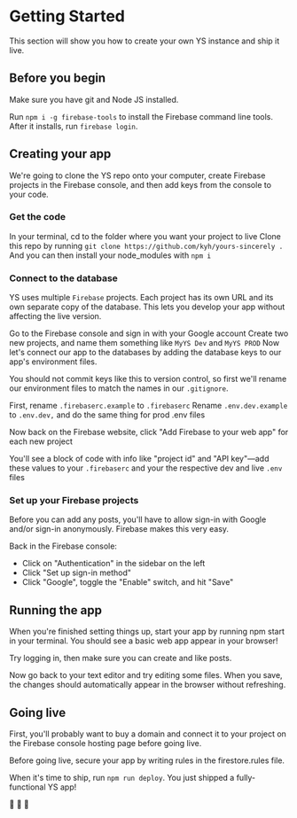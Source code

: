 # Getting Started

This section will show you how to create your own YS instance and ship it live.

## Before you begin

Make sure you have git and Node JS installed.

Run `npm i -g firebase-tools` to install the Firebase command line tools. After it installs, run `firebase login`.

## Creating your app

We're going to clone the YS repo onto your computer, create Firebase projects in the Firebase console, and then add keys from the console to your code.

### Get the code

In your terminal, cd to the folder where you want your project to live
Clone this repo by running `git clone https://github.com/kyh/yours-sincerely .` And you can then install your node_modules with `npm i`

### Connect to the database

YS uses multiple `Firebase` projects. Each project has its own URL and its own separate copy of the database. This lets you develop your app without affecting the live version.

Go to the Firebase console and sign in with your Google account
Create two new projects, and name them something like `MyYS Dev` and `MyYS PROD`
Now let's connect our app to the databases by adding the database keys to our app's environment files.

You should not commit keys like this to version control, so first we'll rename our environment files to match the names in our `.gitignore`.

First, rename `.firebaserc.example` to `.firebaserc`
Rename `.env.dev.example` to `.env.dev,` and do the same thing for prod .env files

Now back on the Firebase website, click "Add Firebase to your web app" for each new project

You'll see a block of code with info like "project id" and "API key"—add these values to your `.firebaserc` and your the respective dev and live `.env` files

### Set up your Firebase projects

Before you can add any posts, you'll have to allow sign-in with Google and/or sign-in anonymously. Firebase makes this very easy.

Back in the Firebase console:

- Click on "Authentication" in the sidebar on the left
- Click "Set up sign-in method"
- Click "Google", toggle the "Enable" switch, and hit "Save"

## Running the app

When you're finished setting things up, start your app by running npm start in your terminal. You should see a basic web app appear in your browser!

Try logging in, then make sure you can create and like posts.

Now go back to your text editor and try editing some files. When you save, the changes should automatically appear in the browser without refreshing.

## Going live

First, you'll probably want to buy a domain and connect it to your project on the Firebase console hosting page before going live.

Before going live, secure your app by writing rules in the firestore.rules file.

When it's time to ship, run `npm run deploy`. You just shipped a fully-functional YS app!

🎉 🎉 🎉
